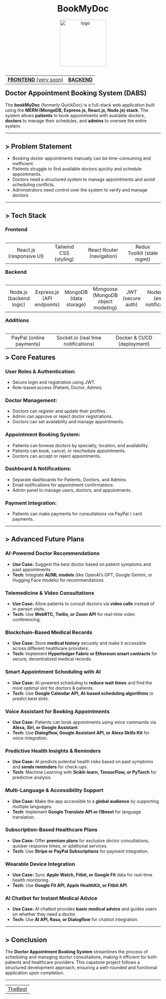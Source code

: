 
<h1 align="center">BookMyDoc</h1>
<p align="center">
  <img src="https://github.com/user-attachments/assets/5791c35a-fad2-49a4-ab2a-e1597b98f92d" alt="logo" width="150"/>
</p>

<table width="100%" align="right">
  <tr>
    <td align="left">
      <a href="#"><strong>FRONTEND</strong> (very soon)</a>
    </td>
    <td align="right">
      <a href="https://s73-dhairya-capstone-dabs-1.onrender.com"><strong>BACKEND</strong></a>
    </td>
  </tr>
</table>


#

##  Doctor Appointment Booking System (DABS)
The **bookMyDoc** (formerly QuickDoc) is a full-stack web application built using the **MERN (MongoDB, Express.js, React.js, Node.js) stack**. The system allows **patients** to book appointments with available doctors, **doctors** to manage their schedules, and **admins** to oversee the entire system.

***

## > Problem Statement
- Booking doctor appointments manually can be time-consuming and inefficient.
- Patients struggle to find available doctors quickly and schedule appointments.
- Doctors need a structured system to manage appointments and avoid scheduling conflicts.
- Administrators need control over the system to verify and manage doctors.

***

## > Tech Stack

<h3 align="left">Frontend </h3>
<table width="100%" align="left">
  <tr>
    <td align="center">React.js (responsive UI)</td>
    <td align="center">Tailwind CSS (styling)</td>
    <td align="center">React Router (navigation)</td>
    <td align="center">Redux Toolkit (state mgmt)</td>
  </tr>
</table>

<br><br>

<h3 align="left">Backend </h3>
<table width="80%" align="left">
  <tr>
    <td align="center">Node.js (backend logic)</td>
    <td align="center">Express.js (API endpoints)</td>
    <td align="center">MongoDB (data storage)</td>
    <td align="center">Mongoose (MongoDB object modeling)</td>
    <td align="center">JWT (secure auth)</td>
    <td align="center">Nodemailer (email notifications)</td>
  </tr>
</table>

<br><br><br>

<h3 align="left">Additions</h3>
<table width="100%" align="left">
  <tr>
    <td align="center">PayPal (online payments)</td>
    <td align="center">Socket.io (real time notifications)</td>
    <td align="center">Docker & CI/CD (deployment)</td>
  </tr>
</table>

<br><br>

***

## > Core Features
### **User Roles & Authentication:**
- Secure login and registration using JWT.
- Role-based access (Patient, Doctor, Admin).

### **Doctor Management:**
- Doctors can register and update their profiles.
- Admin can approve or reject doctor registrations.
- Doctors can set availability and manage appointments.

### **Appointment Booking System:**
- Patients can browse doctors by specialty, location, and availability.
- Patients can book, cancel, or reschedule appointments.
- Doctors can accept or reject appointments.

### **Dashboard & Notifications:**
- Separate dashboards for Patients, Doctors, and Admins.
- Email notifications for appointment confirmations.
- Admin panel to manage users, doctors, and appointments.

### **Payment Integration:**
- Patients can make payments for consultations via PayPal / card payments.

***

## > **Advanced Future Plans**  

### **AI-Powered Doctor Recommendations**  
- **Use Case:** Suggest the best doctor based on patient symptoms and past appointments.  
- **Tech:** Integrate **AI/ML models** (like OpenAI’s GPT, Google Gemini, or Hugging Face models) for recommendations.  

### **Telemedicine & Video Consultations**  
- **Use Case:** Allow patients to consult doctors via **video calls** instead of in-person visits.  
- **Tech:** Use **WebRTC, Twilio, or Zoom API** for real-time video conferencing.  

### **Blockchain-Based Medical Records**  
- **Use Case:** Store **medical history** securely and make it accessible across different healthcare providers.  
- **Tech:** Implement **Hyperledger Fabric or Ethereum smart contracts** for secure, decentralized medical records.  

### **Smart Appointment Scheduling with AI**  
- **Use Case:** AI-powered scheduling to **reduce wait times** and find the most optimal slot for doctors & patients.  
- **Tech:** Use **Google Calendar API, AI-based scheduling algorithms** to predict best slots.  

### **Voice Assistant for Booking Appointments**  
- **Use Case:** Patients can book appointments using voice commands via **Alexa, Siri, or Google Assistant**.  
- **Tech:** Use **Dialogflow, Google Assistant API, or Alexa Skills Kit** for voice integration.  

### **Predictive Health Insights & Reminders**  
- **Use Case:** AI predicts potential health risks based on past symptoms and **sends reminders** for check-ups.  
- **Tech:** Machine Learning with **Scikit-learn, TensorFlow, or PyTorch** for predictive analysis.  

### **Multi-Language & Accessibility Support**  
- **Use Case:** Make the app accessible to a **global audience** by supporting multiple languages.  
- **Tech:** Implement **Google Translate API or i18next** for language translation.  

### **Subscription-Based Healthcare Plans**  
- **Use Case:** Offer **premium plans** for exclusive doctor consultations, quicker response times, or additional services.  
- **Tech:** Use **Stripe or PayPal Subscriptions** for payment integration.  

### **Wearable Device Integration**  
- **Use Case:** Sync **Apple Watch, Fitbit, or Google Fit** data for real-time health monitoring.  
- **Tech:** Use **Google Fit API, Apple HealthKit, or Fitbit API**.  

### **AI Chatbot for Instant Medical Advice**  
- **Use Case:** AI chatbot provides **basic medical advice** and guides users on whether they need a doctor.  
- **Tech:** Use **AI API, Rasa, or Dialogflow** for chatbot integration.  

***

## > Conclusion
The **Doctor Appointment Booking System** streamlines the process of scheduling and managing doctor consultations, making it efficient for both patients and healthcare providers. This capstone project follows a structured development approach, ensuring a well-rounded and functional application upon completion. 

***


<table width="150%" align="center">
  <tr>
    <td align="center">
      <a href="https://github.com/dhairyasquad73" target="_blank"> TheBest </a>
    </td>
  </tr>
</table>
